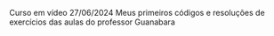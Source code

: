 Curso em vídeo 27/06/2024
Meus primeiros códigos e resoluções de exercícios das aulas do professor Guanabara
